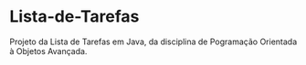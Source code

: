 # Lista-de-Tarefas
Projeto da Lista de Tarefas em Java, da disciplina de Pogramação Orientada à Objetos Avançada.
